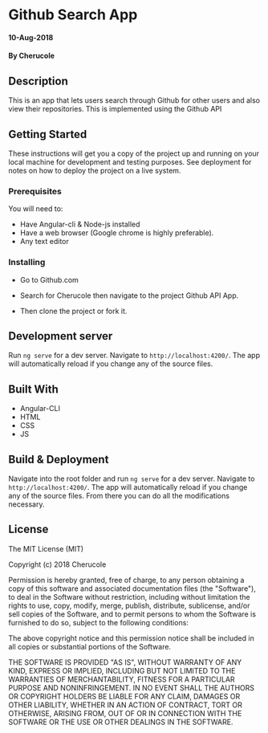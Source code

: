 # Github Search App

#### 10-Aug-2018
#### By **Cherucole**

## Description

This is an app that lets users search through Github for other users and also view their repositories. This is implemented using the Github API
## Getting Started

These instructions will get you a copy of the project up and running on your local machine for development and testing purposes. See deployment for notes on how to deploy the project on a live system.

### Prerequisites

You will need to:
* Have Angular-cli & Node-js installed
* Have a web browser (Google chrome is highly preferable).
* Any text editor

### Installing

 * Go to Github.com

 * Search for Cherucole then navigate to the project Github API App.

 * Then clone the project or fork it.


## Development server

Run `ng serve` for a dev server. Navigate to `http://localhost:4200/`. The app will automatically reload if you change any of the source files.

## Built With

* Angular-CLI
* HTML
* CSS
* JS

## Build & Deployment

Navigate into the root folder and run `ng serve` for a dev server. Navigate to `http://localhost:4200/`. The app will automatically reload if you change any of the source files. From there you can do all the modifications necessary.

## License

The MIT License (MIT)

Copyright (c) 2018 Cherucole

Permission is hereby granted, free of charge, to any person obtaining a copy of this software and associated documentation files (the "Software"), to deal in the Software without restriction, including without limitation the rights to use, copy, modify, merge, publish, distribute, sublicense, and/or sell copies of the Software, and to permit persons to whom the Software is furnished to do so, subject to the following conditions:

The above copyright notice and this permission notice shall be included in all copies or substantial portions of the Software.

THE SOFTWARE IS PROVIDED "AS IS", WITHOUT WARRANTY OF ANY KIND, EXPRESS OR IMPLIED, INCLUDING BUT NOT LIMITED TO THE WARRANTIES OF MERCHANTABILITY, FITNESS FOR A PARTICULAR PURPOSE AND NONINFRINGEMENT. IN NO EVENT SHALL THE AUTHORS OR COPYRIGHT HOLDERS BE LIABLE FOR ANY CLAIM, DAMAGES OR OTHER LIABILITY, WHETHER IN AN ACTION OF CONTRACT, TORT OR OTHERWISE, ARISING FROM, OUT OF OR IN CONNECTION WITH THE SOFTWARE OR THE USE OR OTHER DEALINGS IN THE SOFTWARE.
